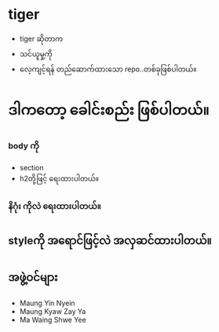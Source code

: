 # tiger
- tiger ဆိုတာက 
- သင်ယူမှု့ကို 
- လေ့ကျင့်ရန် တည်ဆောက်ထားသော repo..တစ်ခုဖြစ်ပါတယ်။

#  ဒါကတော့ ခေါင်းစည်း ဖြစ်ပါတယ်။


### body ကို
- section
- h2တို့ဖြင့် ရေးထားပါတယ်။

### နိဂုံး ကိုလဲ ရေးထားပါတယ်။

## styleကို အရောင်ဖြင့်လဲ အလှဆင်ထားပါတယ်။



## အဖွဲ့ဝင်များ 
- Maung Yin Nyein
- Maung Kyaw Zay Ya
- Ma Waing Shwe Yee